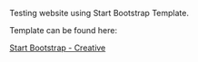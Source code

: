 Testing website using Start Bootstrap Template.


Template can be found here: 

[Start Bootstrap - Creative](https://startbootstrap.com/template-overviews/creative/)
